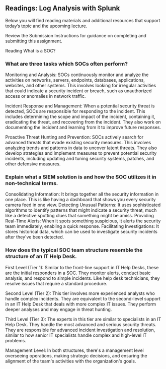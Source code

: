 ## Readings: Log Analysis with Splunk
Below you will find reading materials and additional resources that support today’s topic and the upcoming lecture.

Review the Submission Instructions for guidance on completing and submitting this assignment.

Reading
What is a SOC?

### What are three tasks which SOCs often perform?
Monitoring and Analysis: SOCs continuously monitor and analyze the activities on networks, servers, endpoints, databases, applications, websites, and other systems. This involves looking for irregular activities that could indicate a security incident or breach, such as unauthorized access or anomalies in network traffic.

Incident Response and Management: When a potential security threat is detected, SOCs are responsible for responding to the incident. This includes determining the scope and impact of the incident, containing it, eradicating the threat, and recovering from the incident. They also work on documenting the incident and learning from it to improve future responses.

Proactive Threat Hunting and Prevention: SOCs actively search for advanced threats that evade existing security measures. This involves analyzing trends and patterns in data to uncover latent threats. They also develop strategies and implement measures to prevent potential security incidents, including updating and tuning security systems, patches, and other defensive measures.
### Explain what a SIEM solution is and how the SOC utilizes it in non-technical terms.
Consolidating Information: It brings together all the security information in one place. This is like having a dashboard that shows you every security camera feed in one view.
Detecting Unusual Patterns: It uses sophisticated algorithms to identify patterns that might indicate a security threat, much like a detective spotting clues that something might be amiss.
Providing Real-Time Alerts: When it spots something suspicious, it alerts the security team immediately, enabling a quick response.
Facilitating Investigations: It stores historical data, which can be used to investigate security incidents after they've been detected.
### How does the typical SOC team structure resemble the structure of an IT Help Desk.
First Level (Tier 1): Similar to the front-line support in IT Help Desks, these are the initial responders in a SOC. They monitor alerts, conduct basic analysis, and respond to simple incidents. Like help desk technicians, they resolve issues that require a standard procedure.

Second Level (Tier 2): This tier involves more experienced analysts who handle complex incidents. They are equivalent to the second-level support in an IT Help Desk that deals with more complex IT issues. They perform deeper analyses and may engage in threat hunting.

Third Level (Tier 3): The experts in this tier are similar to specialists in an IT Help Desk. They handle the most advanced and serious security threats. They are responsible for advanced incident investigation and resolution, similar to how senior IT specialists handle complex and high-level IT problems.

Management Level: In both structures, there's a management level overseeing operations, making strategic decisions, and ensuring the alignment of the team's activities with the organization's goals.
